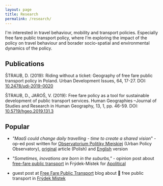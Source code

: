 ```yaml
---
layout: page
title: Research
permalink: /research/
---
```


I'm interested in travel behaviour, mobility and transport policies. Especially free fare public transport policy, where I'm exploring the impact of the policy on travel behaviour and borader socio-spatial and environmental dynamics of the policy.

## Publications
ŠTRAUB, D. (2019): Riding without a ticket: Geography of free fare public transport policy in Poland. Urban Development Issues, 64, 17-27. DOI: [10.2478/udi-2019-0020](https://doi.org/10.2478/udi-2019-0020) 

ŠTRAUB, D., JAROŠ, V. (2019): Free fare policy as a tool for sustainable development of public transport services. Human Geographies –Journal of Studies and Research in Human Geography, 13, 1, pp. 46-59. DOI: [10.5719/hgeo.2019.131.3](http://dx.doi.org/10.5719/hgeo.2019.131.3)

## Popular

* _"MaaS could change daily travelling - time to create a shared vision_" - op-ed post written for [Observatorium Politiky Miejskiej](http://obserwatorium.miasta.pl/) (Urban Policy Observatory), [original](http://obserwatorium.miasta.pl/wiele-srodkow-transportu-jeden-system-czym-jest-mobility-as-a-service/) article (Polish) and [English](http://straubd.me/blog/2020/01/mobility/MaaS-could-change-daily-travelling-time-to-create-a-shared-vision) version 

* _"Sometimes, inovations are born in the suburbs,"_ - opinion post about [free-fare public transport](https://apolitical.co/solution_article/how-a-sleepy-czech-town-became-a-public-transport-pioneer/) in Frýdek-Místek for [Apolitical](https://apolitical.co/home) 

* guest post at [Free Fare Public Transport](https://freepublictransport.info) blog about &#128652; free public transport in [Frýdek Místek](https://freepublictransport.info/2019/03/12/free-fare-public-transport-policy-study-case-frydek-mistek/)